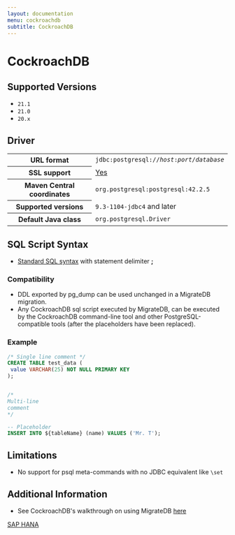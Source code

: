 ```yaml
---
layout: documentation
menu: cockroachdb
subtitle: CockroachDB
---
```


# CockroachDB

## Supported Versions

- `21.1`
- `21.0`
- `20.x`

## Driver

<table class="table">
<tr>
<th>URL format</th>
<td><code>jdbc:postgresql://<i>host</i>:<i>port</i>/<i>database</i></code></td>
</tr>
<tr>
<th>SSL support</th>
<td><a href="https://forum.cockroachlabs.com/t/connecting-to-an-ssl-secure-server-using-jdbc-java-and-client-certificate-authentication/400">Yes</a></td>
</tr>
<tr>
<th>Maven Central coordinates</th>
<td><code>org.postgresql:postgresql:42.2.5</code></td>
</tr>
<tr>
<th>Supported versions</th>
<td><code>9.3-1104-jdbc4</code> and later</td>
</tr>
<tr>
<th>Default Java class</th>
<td><code>org.postgresql.Driver</code></td>
</tr>
</table>

## SQL Script Syntax

- [Standard SQL syntax](/migratedb/documentation/concepts/migrations#sql-based-migrations#syntax) with statement delimiter **;**

### Compatibility

- DDL exported by pg_dump can be used unchanged in a MigrateDB migration.
- Any CockroachDB sql script executed by MigrateDB, can be executed by the CockroachDB command-line tool and other
  PostgreSQL-compatible tools (after the placeholders have been replaced).

### Example

```sql
/* Single line comment */
CREATE TABLE test_data (
 value VARCHAR(25) NOT NULL PRIMARY KEY
);


/*
Multi-line
comment
*/

-- Placeholder
INSERT INTO ${tableName} (name) VALUES ('Mr. T');
```

## Limitations

- No support for psql meta-commands with no JDBC equivalent like `\set`

## Additional Information

- See CockroachDB's walkthrough on using MigrateDB [here](https://www.cockroachlabs.com/docs/stable/migratedb.html)

<p class="next-steps">
    <a class="btn btn-primary" href="/migratedb/documentation/database/saphana">SAP HANA <i class="fa fa-arrow-right"></i></a>
</p>

